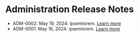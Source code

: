 <meta name="robots" content="noindex">

#  Administration Release Notes

*  ADM-0002: May 19, 2024: ipsemlorem. [Learn more]()
*  ADM-0001: May 16, 2024: ipsemlorem. [Learn more]()
